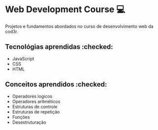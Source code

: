 # Web Development Course :computer:
Projetos e fundamentos abordados no curso de desenvolvimento web da cod3r.

## Tecnológias aprendidas :checked:
* JavaScript
* CSS
* HTML

## Conceitos aprendidos :checked:
* Operadores logicos
* Operadores aritméticos
* Estruturas de controle
* Estruturas de repetição
* Funções
* Desestruturação
